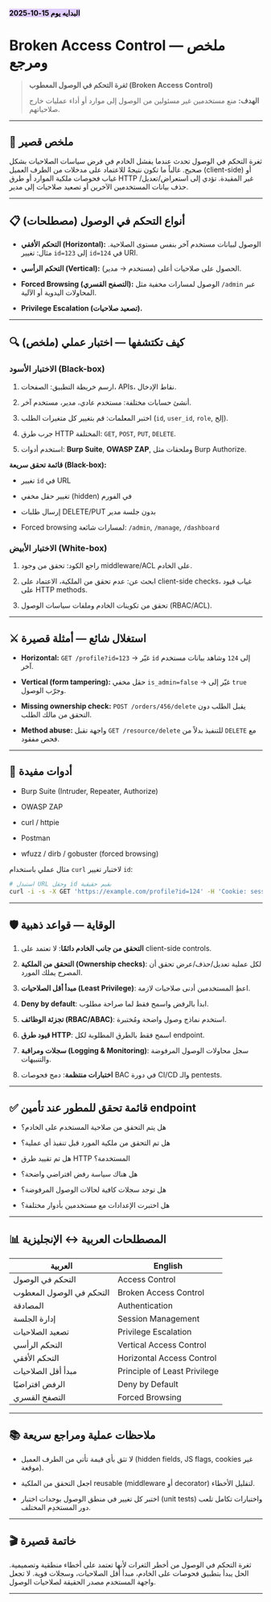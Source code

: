 
#### <mark style="background: #D2B3FFA6;">البدايه يوم 15-10-2025</mark>

# Broken Access Control — ملخص ومرجع

> **ثغرة التحكم في الوصول المعطوب (Broken Access Control)**
> 
> **الهدف:** منع مستخدمين غير مسئولين من الوصول إلى موارد أو أداء عمليات خارج صلاحياتهم.

---

## 🎯 ملخص قصير

ثغرة التحكم في الوصول تحدث عندما يفشل الخادم في فرض سياسات الصلاحيات بشكل صحيح. غالباً ما تكون نتيجةً للاعتماد على مدخلات من الطرف العميل (client-side) أو غياب فحوصات ملكية الموارد أو طرق HTTP غير المقيدة. تؤدي إلى استعراض/تعديل/حذف بيانات المستخدمين الآخرين أو تصعيد صلاحيات إلى مدير.

---

## 📋 أنواع التحكم في الوصول (مصطلحات)

- **التحكم الأفقي (Horizontal):** الوصول لبيانات مستخدم آخر بنفس مستوى الصلاحية. مثال: تغيير `id=123` إلى `id=124` في URI.
    
- **التحكم الرأسي (Vertical):** الحصول على صلاحيات أعلى (مستخدم → مدير).
    
- **Forced Browsing (التصفح القسري):** الوصول لمسارات مخفية مثل `/admin` عبر المحاولات اليدوية أو الآلية.
    
- **Privilege Escalation (تصعيد صلاحيات).**
    

---

## 🔍 كيف تكتشفها — اختبار عملي (ملخص)

### الاختبار الأسود (Black-box)

1. ارسم خريطة التطبيق: الصفحات، APIs، نقاط الإدخال.
    
2. أنشئ حسابات مختلفة: مستخدم عادي، مدير، مستخدم آخر.
    
3. اختبر المعلمات: قم بتغيير كل متغيرات الطلب (`id`, `user_id`, `role`, إلخ).
    
4. جرب طرق HTTP المختلفة: `GET`, `POST`, `PUT`, `DELETE`.
    
5. استخدم أدوات: **Burp Suite**, **OWASP ZAP**, وملحقات مثل Burp Authorize.
    

**قائمة تحقق سريعة (Black-box):**

-  تغيير `id` في URL
    
-  تغيير حقل مخفي (hidden) في الفورم
    
-  إرسال طلبات DELETE/PUT بدون جلسة مدير
    
-  Forced browsing لمسارات شائعة: `/admin`, `/manage`, `/dashboard`
    

### الاختبار الأبيض (White-box)

1. راجع الكود: تحقق من وجود middleware/ACL على الخادم.
    
2. ابحث عن: عدم تحقق من الملكية، الاعتماد على client-side checks، غياب قيود على HTTP methods.
    
3. تحقق من تكوينات الخادم وملفات سياسات الوصول (RBAC/ACL).
    

---

## ⚔️ استغلال شائع — أمثلة قصيرة

- **Horizontal:** `GET /profile?id=123` → غيّر `id` إلى `124` وشاهد بيانات مستخدم آخر.
    
- **Vertical (form tampering):** حقل مخفي `is_admin=false` → غيّر إلى `true` وجرّب الوصول.
    
- **Missing ownership check:** `POST /orders/456/delete` يقبل الطلب دون التحقق من مالك الطلب.
    
- **Method abuse:** واجهة تقبل `GET /resource/delete` للتنفيذ بدلاً من `DELETE` مع فحص مفقود.
    

---

## 🧪 أدوات مفيدة

- Burp Suite (Intruder, Repeater, Authorize)
    
- OWASP ZAP
    
- curl / httpie
    
- Postman
    
- wfuzz / dirb / gobuster (forced browsing)
    

مثال عملي باستخدام `curl` لاختبار تغيير `id`:

```bash
# استبدل URL وحقل id بقيم حقيقية
curl -i -s -X GET 'https://example.com/profile?id=124' -H 'Cookie: session=USER_SESSION'
```

---

## 🛡️ الوقاية — قواعد ذهبية

1. **التحقق من جانب الخادم دائمًا**: لا تعتمد على client-side controls.
    
2. **التحقق من الملكية (Ownership checks)**: لكل عملية تعديل/حذف/عرض تحقق أن المصرح يملك المورد.
    
3. **مبدأ أقل الصلاحيات (Least Privilege)**: اعطِ المستخدمين أدنى صلاحيات لازمة.
    
4. **Deny by default**: ابدأ بالرفض واسمح فقط لما صراحة مطلوب.
    
5. **تجزئة الوظائف (RBAC/ABAC)**: استخدم نماذج وصول واضحة ومُختبرة.
    
6. **قيود طرق HTTP**: اسمح فقط بالطرق المطلوبة لكل endpoint.
    
7. **سجلات ومراقبة (Logging & Monitoring)**: سجل محاولات الوصول المرفوضة والتنبيهات.
    
8. **اختبارات منتظمة**: دمج فحوصات BAC في دورة CI/CD والـ pentests.
    

---

## ✅ قائمة تحقق للمطور عند تأمين endpoint

-  هل يتم التحقق من صلاحية المستخدم على الخادم؟
    
-  هل تم التحقق من ملكية المورد قبل تنفيذ أي عملية؟
    
-  هل تم تقييد طرق HTTP المستخدمة؟
    
-  هل هناك سياسة رفض افتراضي واضحة؟
    
-  هل توجد سجلات كافية لحالات الوصول المرفوضة؟
    
-  هل اختبرت الإعدادات مع مستخدمين بأدوار مختلفة؟
    

---

## 📊 المصطلحات العربية ↔ الإنجليزية

|العربية|English|
|---|---|
|التحكم في الوصول|Access Control|
|التحكم في الوصول المعطوب|Broken Access Control|
|المصادقة|Authentication|
|إدارة الجلسة|Session Management|
|تصعيد الصلاحيات|Privilege Escalation|
|التحكم الرأسي|Vertical Access Control|
|التحكم الأفقي|Horizontal Access Control|
|مبدأ أقل الصلاحيات|Principle of Least Privilege|
|الرفض افتراضيًا|Deny by Default|
|التصفح القسري|Forced Browsing|

---

## 📚 ملاحظات عملية ومراجع سريعة

- لا تثق بأي قيمة تأتي من الطرف العميل (hidden fields, JS flags, cookies غير موقعة).
    
- اجعل التحقق من الملكية reusable (middleware أو decorator) لتقليل الأخطاء.
    
- اختبر كل تغيير في منطق الوصول بوحدات اختبار (unit tests) واختبارات تكامل تلعب دور المستخدِم المختلف.
    

---

## 🎬 خاتمة قصيرة

ثغرة التحكم في الوصول من أخطر الثغرات لأنها تعتمد على أخطاء منطقية وتصميمية. الحل يبدأ بتطبيق فحوصات على الخادم، مبدأ أقل الصلاحيات، وسجلات قوية. لا تجعل واجهة المستخدم مصدر الحقيقة لصلاحيات الوصول.

---

